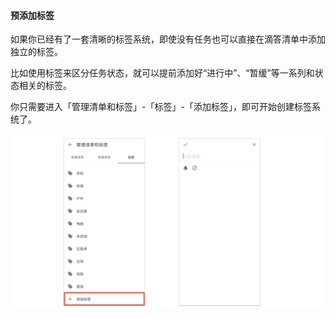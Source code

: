 #### 预添加标签

如果你已经有了一套清晰的标签系统，即使没有任务也可以直接在滴答清单中添加独立的标签。

比如使用标签来区分任务状态，就可以提前添加好“进行中”、“暂缓”等一系列和状态相关的标签。

你只需要进入「管理清单和标签」-「标签」-「添加标签」，即可开始创建标签系统了。

![](../../images/android/tag/guo3.png)

